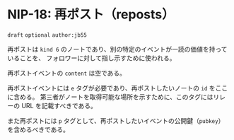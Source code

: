 # NIP-18: 再ポスト（reposts）

`draft` `optional` `author:jb55`

再ポストは `kind 6` のノートであり、別の特定のイベントが一読の価値を持っていることを、
フォロワーに対して指し示すために使われる。

再ポストイベントの `content` は空である。

再ポストイベントには `e` タグが必要であり、再ポストしたいノートの `id` をここに含める。
第三者がノートを取得可能な場所を示すために、このタグにはリレーの URL を記載すべきである。

また再ポストには `p` タグとして、再ポストしたいイベントの公開鍵（`pubkey`）を含めるべきである。

